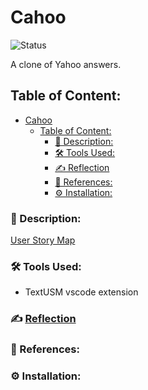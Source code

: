 # Cahoo
![Status](https://img.shields.io/badge/status-work--in--progress-red)

A clone of Yahoo answers.


## Table of Content:
- [Cahoo](#cahoo)
  - [Table of Content:](#table-of-content)
    - [📜 Description:](#-description)
    - [🛠️ Tools Used:](#️-tools-used)
    - [✍️ Reflection](#️-reflection)
    - [🔖 References:](#-references)
    - [⚙️ Installation:](#️-installation)

### 📜 Description:

[User Story Map](/resources/usm.svg)

<p align="center">

</p>
<p align="center">

 </p>


### 🛠️ Tools Used:
- TextUSM vscode extension


### ✍️ [Reflection](/resources/reflection.md)



### 🔖 References:


### ⚙️ Installation:


